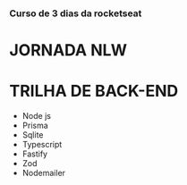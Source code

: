 ### Curso de 3 dias da rocketseat ###

# JORNADA NLW #

# TRILHA DE BACK-END #

- Node js
- Prisma
- Sqlite
- Typescript
- Fastify
- Zod
- Nodemailer
